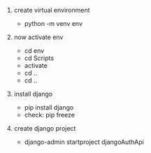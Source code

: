 1. create virtual environment
    - python -m venv env

2. now activate env
    - cd env
    - cd Scripts
    - activate
    - cd ..
    - cd ..

3. install django
    - pip install django
    - check: pip freeze

4. create django project
    - django-admin startproject djangoAuthApi